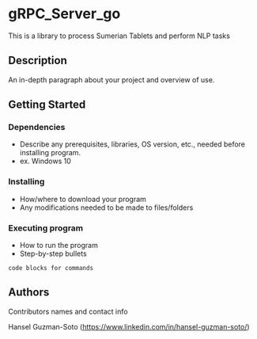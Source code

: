 # gRPC_Server_go

This is a library to process Sumerian Tablets and perform NLP tasks

## Description

An in-depth paragraph about your project and overview of use.

## Getting Started

### Dependencies

* Describe any prerequisites, libraries, OS version, etc., needed before installing program.
* ex. Windows 10

### Installing

* How/where to download your program
* Any modifications needed to be made to files/folders

### Executing program

* How to run the program
* Step-by-step bullets
```
code blocks for commands
```

## Authors

Contributors names and contact info

Hansel Guzman-Soto (https://www.linkedin.com/in/hansel-guzman-soto/)

